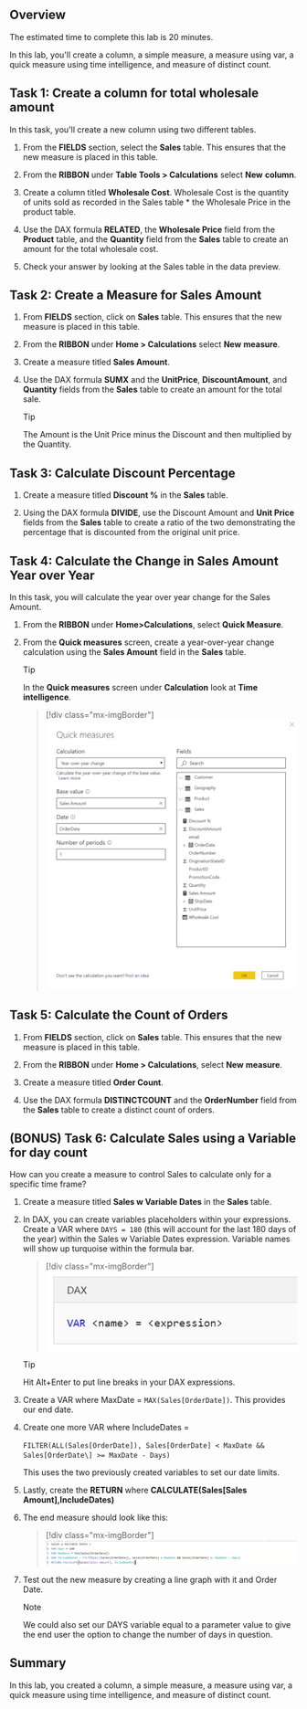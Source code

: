 ## Overview

The estimated time to complete this lab is 20 minutes.

In this lab, you'll create a column, a simple measure, a measure using var, a quick measure using time intelligence, and measure of distinct count.

## Task 1: Create a column for total wholesale amount

In this task, you'll create a new column using two different tables.

1. From the **FIELDS** section, select the **Sales** table. This ensures that the new measure is placed in this table.

1. From the **RIBBON** under **Table Tools > Calculations** select **New** **column**.

1. Create a column titled **Wholesale Cost**. Wholesale Cost is the quantity of units sold as recorded in the Sales table * the Wholesale Price in the product table.

1. Use the DAX formula **RELATED**, the **Wholesale Price** field from the **Product** table, and the **Quantity** field from the **Sales** table to create an amount for the total wholesale cost.

1. Check your answer by looking at the Sales table in the data preview.

## Task 2: Create a Measure for Sales Amount

1. From **FIELDS** section, click on **Sales** table. This ensures that the new measure is placed in this table.

1. From the **RIBBON** under **Home > Calculations** select **New** **measure**.

1. Create a measure titled **Sales Amount**.

1. Use the DAX formula **SUMX** and the **UnitPrice**, **DiscountAmount**, and **Quantity** fields from the **Sales** table to create an amount for the total sale.

    > [!TIP]
    > The Amount is the Unit Price minus the Discount and then multiplied by the Quantity.

## Task 3: Calculate Discount Percentage

1. Create a measure titled **Discount %** in the **Sales** table.

1. Using the DAX formula **DIVIDE**, use the Discount Amount and **Unit Price** fields from the **Sales** table to create a ratio of the two demonstrating the percentage that is discounted from the original unit price.

## Task 4: Calculate the Change in Sales Amount Year over Year

In this task, you will calculate the year over year change for the Sales Amount.

1. From the **RIBBON** under **Home>Calculations**, select **Quick Measure**.

1. From the **Quick measures** screen, create a year-over-year change calculation using the **Sales Amount** field in the **Sales** table.

    > [!TIP]
    > In the **Quick measures** screen under **Calculation** look at **Time intelligence**.

    > [!div class="mx-imgBorder"]
    > [![Screenshot of Quick measures with Calculation set to Year-over-year change.](../media/lab-13-quick-measures-pane.png)](../media/lab-13-quick-measures-pane.png#lightbox)

## Task 5: Calculate the Count of Orders

1. From **FIELDS** section, click on **Sales** table. This ensures that the new measure is placed in this table.

1. From the **RIBBON** under **Home > Calculations**, select **New** **measure**.

1. Create a measure titled **Order Count**.

1. Use the DAX formula **DISTINCTCOUNT** and the **OrderNumber** field from the **Sales** table to create a distinct count of orders.

## (BONUS) Task 6: Calculate Sales using a Variable for day count

How can you create a measure to control Sales to calculate only for a specific time frame?

1. Create a measure titled **Sales w Variable Dates** in the **Sales** table.

1. In DAX, you can create variables placeholders within your expressions. Create a VAR where `DAYS = 180` (this will account for the last 180 days of the year) within the Sales w Variable Dates expression. Variable names will show up turquoise within the formula bar.

    > [!div class="mx-imgBorder"]
    > [![Screenshot of DAX VAR name = expression.](../media/lab-19-dax-var-definition.png)](../media/lab-19-dax-var-definition.png#lightbox)

    > [!TIP]
    > Hit Alt+Enter to put line breaks in your DAX expressions.

1. Create a VAR where MaxDate = `MAX(Sales[OrderDate])`. This provides our end date.

1. Create one more VAR where IncludeDates =

    `FILTER(ALL(Sales[OrderDate]), Sales[OrderDate] < MaxDate && Sales[OrderDate\] >= MaxDate - Days)`

    This uses the two previously created variables to set our date limits.

1. Lastly, create the **RETURN** where **CALCULATE(Sales[Sales Amount],IncludeDates)**

1. The end measure should look like this:

    > [!div class="mx-imgBorder"]
    > [![Screenshot of completed measure with code highlighting.](../media/lab-23-sales-with-variable-dates.png)](../media/lab-23-sales-with-variable-dates.png#lightbox)

1. Test out the new measure by creating a line graph with it and Order Date.

    > [!NOTE]
    > We could also set our DAYS variable equal to a parameter value to give the end user the option to change the number of days in question.

## Summary

In this lab, you created a column, a simple measure, a measure using var, a quick measure using time intelligence, and measure of distinct count.
